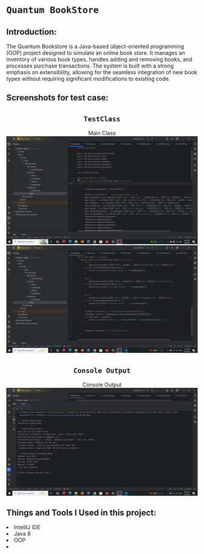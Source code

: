 # `Quantum BookStore`<br>


## Introduction:

The Quantum Bookstore is a Java-based object-oriented programming (OOP) project designed to simulate an online book store. It manages an inventory of various book types, handles adding and removing books, and processes purchase transactions. The system is built with a strong emphasis on extensibility, allowing for the seamless integration of new book types without requiring significant modifications to existing code.


## Screenshots for test case:
<div align = center>

## `TestClass`

Main Class <br>
![TestClass](Screenshots/1.png "testCases") <br>
![TestClass](Screenshots/2.png "testCases")

## `Console Output`

Console Output <br>
![Console Output](Screenshots/3.png "Console Output") <br>


  </div>


## Things and Tools I Used in this project:
<li> IntellIJ IDE </li>
<li> Java 8 </li>
<li>OOP<li>
